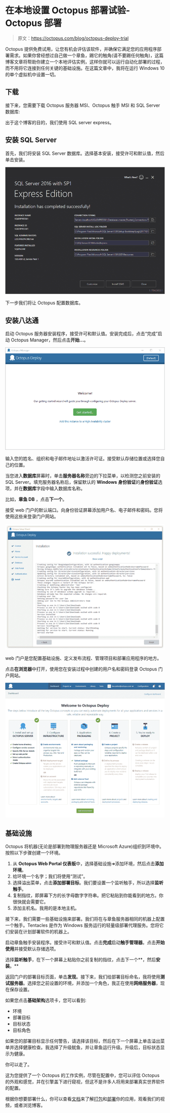 # 在本地设置 Octopus 部署试验- Octopus 部署

> 原文：<https://octopus.com/blog/octopus-deploy-trial>

Octopus 提供免费试用，让您有机会评估该软件，并确保它满足您的应用程序部署需求。如果你曾经想过自己做一个章鱼，踢它的触角(请不要踢任何触角)，这篇博客文章将帮助你建立一个本地评估实例，这样你就可以运行自动化部署的过程，而不用将它连接到任何关键的基础设施。在这篇文章中，我将在运行 Windows 10 的单个虚拟机中设置一切。

## 下载

接下来，您需要下载 Octopus 服务器 MSI、Octopus 触手 MSI 和 SQL Server 数据库:

出于这个博客的目的，我们使用 SQL server express。

## 安装 SQL Server

首先，我们将安装 SQL Server 数据库。选择基本安装，接受许可和默认值，然后单击安装。

[![Successful SQL Installation](img/1a44e0fa2d9fd74eb2519442bf34835d.png)](#)

下一步我们将让 Octopus 配置数据库。

## 安装八达通

启动 Octopus 服务器安装程序，接受许可和默认值。安装完成后，点击“完成”启动 Octopus Manager，然后点击**开始...**。

[![Octopus Manager](img/3c789218d9baa5162dcff67a3a154058.png)](#)

输入您的姓名、组织和电子邮件地址以激活许可证。接受默认存储位置或选择您自己的位置。

当您进入**数据库**屏幕时，单击**服务器名称**旁边的下拉菜单，以检测您之前安装的 SQL Server。填充服务器名称后，保留默认的 **Windows 身份验证**的**身份验证**选项，并在**数据库**字段中输入数据库名称。

比如，**章鱼 DB** ，点击**下一个**。

接受 web 门户的默认端口。向身份验证屏幕添加用户名、电子邮件和密码。您将使用这些来登录门户网站。

[![Successful Installation](img/428c3756ecee0212f8306fde7da371b7.png)](#)

web 门户是您配置基础设施、定义发布流程、管理项目和部署应用程序的地方。

点击**在浏览器**中打开，使用您在安装过程中创建的用户名和密码登录 Octopus 门户网站。

[![Octopus Dashboard](img/b84cf4ceec3141aa139031701cb2050b.png)](#)

## 基础设施

Octopus 将机器(无论是部署到物理服务器还是 Microsoft Azure)组织到环境中。按照以下步骤创建一个环境。

1.  从 **Octopus Web Portal 仪表板**中，选择基础设施➜添加环境，然后点击**添加环境**。
2.  给环境一个名字；我们将使用“测试”。
3.  选择溢出菜单，点击**添加部署目标**。我们要设置一个监听触手，所以选择**监听触手**。
4.  复制指纹，即屏幕下方的长字母数字字符串。把它粘贴到你能看到的地方。你很快就会需要它。
5.  添加主机名。我用的是本地主机。

接下来，我们需要一些基础设施来部署。我们将在与章鱼服务器相同的机器上配置一个触手。Tentacles 是作为 Windows 服务运行的轻量级部署代理服务。您将它们安装在计划部署软件的机器上。

启动章鱼触手安装程序。接受许可和默认值。点击**完成**启动**触手管理器**。点击**开始使用**并接受默认存储选项。

选择**监听触手**，在下一个屏幕上粘贴你之前复制的指纹，点击下一个**，然后**安装**。**

返回门户的部署目标页面，单击**发现**。接下来，我们给部署目标命名，我将使用**测试服务器**。选择您之前设置的环境，并添加一个角色，我正在使用**网络服务器**，现在保存设置。

如果您点击**基础架构**选项卡，您可以看到:

*   环境
*   部署目标
*   目标状态
*   目标角色

如果您的部署目标显示任何警告，请选择该目标，然后在下一个屏幕上单击溢出菜单并选择健康检查。我选择了升级鱿鱼，并让章鱼运行升级。升级后，目标状态显示为健康。

你可以走了。

这为您提供了一个 Octopus 的工作实例，尽管在配置中，您可以评估 Octopus 的外观和感觉，并在引擎盖下进行窥视，但这不是许多人将用来部署真实世界软件的配置。

根据你想要部署什么，你可以查看[文档](https://octopus.com/docs/getting-started)来了解[打包](https://octopus.com/docs/packaging-applications)和[部署](https://octopus.com/docs/deploying-applications)你的应用，观看我们的视频，或者浏览博客。